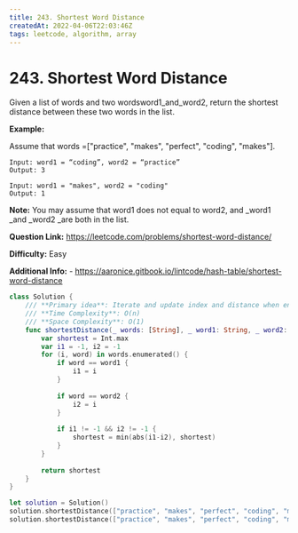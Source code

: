 ```yaml
---
title: 243. Shortest Word Distance
createdAt: 2022-04-06T22:03:46Z
tags: leetcode, algorithm, array
---
```


# 243. Shortest Word Distance

Given a list of words and two wordsword1_and_word2, return the shortest distance between these two words in the list.

**Example:**

Assume that words =["practice", "makes", "perfect", "coding", "makes"].

```
Input: word1 = “coding”, word2 = “practice”
Output: 3
```

```
Input: word1 = "makes", word2 = "coding"
Output: 1
```

**Note:**
You may assume that word1 does not equal to word2, and _word1 _and _word2 _are both in the list.

**Question Link:** https://leetcode.com/problems/shortest-word-distance/

**Difficulty:** Easy

**Additional Info:**
    - https://aaronice.gitbook.io/lintcode/hash-table/shortest-word-distance

```swift
class Solution {
    /// **Primary idea**: Iterate and update index and distance when encounter word1 or word2
    /// **Time Complexity**: O(n)
    /// **Space Complexity**: O(1)
    func shortestDistance(_ words: [String], _ word1: String, _ word2: String) -> Int {
        var shortest = Int.max
        var i1 = -1, i2 = -1
        for (i, word) in words.enumerated() {
            if word == word1 {
                i1 = i
            }
            
            if word == word2 {
                i2 = i
            }
            
            if i1 != -1 && i2 != -1 {
                shortest = min(abs(i1-i2), shortest)
            }
        }
        
        return shortest
    }
}

let solution = Solution()
solution.shortestDistance(["practice", "makes", "perfect", "coding", "makes"], "coding", "practice")
solution.shortestDistance(["practice", "makes", "perfect", "coding", "makes"], "makes", "coding")
```